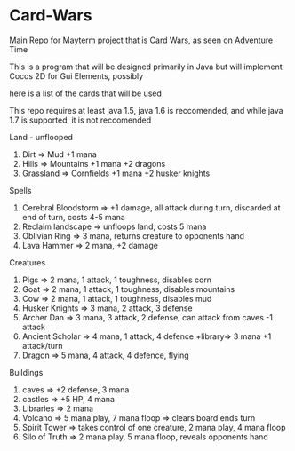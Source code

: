 Card-Wars
=========

Main Repo for Mayterm project that is Card Wars, as seen on Adventure Time

This is a program that will be designed primarily in Java but will implement Cocos 2D for Gui Elements, possibly

here is a list of the cards that will be used

This repo requires at least java 1.5, java 1.6 is reccomended, and while java 1.7 is supported, it is not reccomended


Land - unflooped
1. Dirt => Mud +1 mana
2. Hills => Mountains +1 mana +2 dragons
3. Grassland => Cornfields +1 mana +2 husker knights

Spells
1. Cerebral Bloodstorm => +1 damage, all attack during turn, discarded at end of turn, costs 4-5 mana
2. Reclaim landscape => unfloops land, costs 5 mana
3. Oblivian Ring => 3 mana, returns creature to opponents hand
4. Lava Hammer => 2 mana, +2 damage

Creatures
1. Pigs => 2 mana, 1 attack, 1 toughness, disables corn
2. Goat => 2 mana, 1 attack, 1 toughness, disables mountains
3. Cow => 2 mana, 1 attack, 1 toughness, disables mud
4. Husker Knights => 3 mana, 2 attack, 3 defense
5. Archer Dan => 3 mana, 3 attack, 2 defense, can attack from caves -1 attack
6. Ancient Scholar => 4 mana, 1 attack, 4 defence +library=> 3 mana +1 attack/turn
7. Dragon => 5 mana, 4 attack, 4 defence, flying

Buildings
1. caves => +2 defense, 3 mana
2. castles => +5 HP, 4 mana
3. Libraries => 2 mana
4. Volcano => 5 mana play, 7 mana floop => clears board ends turn
5. Spirit Tower => takes control of one creature, 2 mana play, 4 mana floop
6. Silo of Truth => 2 mana play, 5 mana floop, reveals opponents hand
